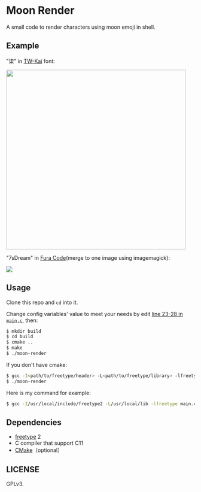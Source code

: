 # Moon Render

A small code to render characters using moon emoji in shell.

## Example

"柒" in [TW-Kai] font:

<img src="https://rikka.7sdre.am/files/4f660184-e5e7-4b4c-a037-8c1d656dfe86.png" height="480" width="auto">

"7sDream" in [Fura Code](merge to one image using imagemagick):

![](https://rikka.7sdre.am/files/140493ef-9484-42f7-9736-5dd6354d04db.png)

## Usage

Clone this repo and `cd` into it.

Change config variables' value to meet your needs by edit [line 23-28 in `main.c`][edit-config], then:

```bash
$ mkdir build
$ cd build
$ cmake ..
$ make
$ ./moon-render
```

If you don't have cmake:

```bash
$ gcc -I<path/to/freetype/header> -L<path/to/freetype/library> -lfreetype main.c -o moon-render
$ ./moon-render
```

Here is my command for example:

```bash
$ gcc -I/usr/local/include/freetype2 -L/usr/local/lib -lfreetype main.c -o moon-render
```

## Dependencies

- [freetype] 2
- C compiler that support C11
- [CMake]（optional）

## LICENSE

GPLv3.

[TW-Kai]: https://data.gov.tw/dataset/5961
[Fura Code]: https://github.com/ryanoasis/nerd-fonts/tree/master/patched-fonts/FiraCode
[edit-config]: https://github.com/7sDream/moon-render/blob/master/main.c#L23-L28
[freetype]: https://www.freetype.org/
[CMake]: https://cmake.org/
